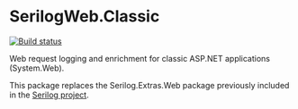 # SerilogWeb.Classic

[![Build status](https://ci.appveyor.com/api/projects/status/sa2hgifjj5oi0yp7/branch/master?svg=true)](https://ci.appveyor.com/project/serilog-web/classic/branch/master)

Web request logging and enrichment for classic ASP.NET applications (System.Web).

This package replaces the Serilog.Extras.Web package previously included in the [Serilog project](https://github.com/serilog/serilog).


